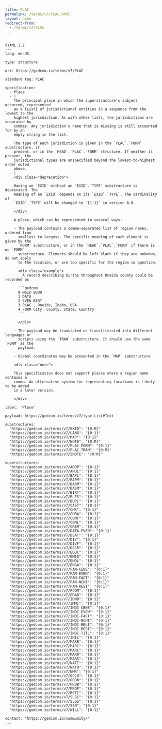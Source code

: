 ```yaml
---
title: PLAC
permalink: /terms/v7/PLAC.html
layout: none
redirect-from:
  - /terms/v7/PLAC
...
```


```

%YAML 1.2
---
lang: en-US

type: structure

uri: https://gedcom.io/terms/v7/PLAC

standard tag: PLAC

specification:
  - Place
  - |
    The principal place in which the superstructure's subject occurred, represented
    as a [List] of jurisdictional entities in a sequence from the lowest to the
    highest jurisdiction. As with other lists, the jurisdictions are separated by
    commas. Any jurisdiction's name that is missing is still accounted for by an
    empty string in the list.
    
    The type of each jurisdiction is given in the `PLAC`.`FORM` substructure, if
    present, or in the `HEAD`.`PLAC`.`FORM` structure. If neither is present, the
    jurisdictional types are unspecified beyond the lowest-to-highest order noted
    above.
  - |
    <div class="deprecation">
    
    Having an `EXID` without an `EXID`.`TYPE` substructure is deprecated. The
    meaning of an `EXID` depends on its `EXID`.`TYPE`. The cardinality of
    `EXID`.`TYPE` will be changed to `{1:1}` in version 8.0.
    
    </div>
    
    A place, which can be represented in several ways:
    
    - The payload contains a comma-separated list of region names, ordered from
      smallest to largest. The specific meaning of each element is given by the
      `FORM` substructure, or in the `HEAD`.`PLAC`.`FORM` if there is no `FORM`
      substructure. Elements should be left blank if they are unknown, do not apply
      to the location, or are too specific for the region in question.
    
      <div class="example">
        A record describing births throughout Oneida county could be recorded as
    
      ```gedcom
      0 @S1@ SOUR
      1 DATA
      2 EVEN BIRT
      3 PLAC , Oneida, Idaho, USA
      4 FORM City, County, State, Country
      ```
    
      </div>
    
    - The payload may be translated or transliterated into different languages or
      scripts using the `TRAN` substructure. It should use the same `FORM` as the
      payload.
    
    - Global coordinates may be presented in the `MAP` substructure
    
    <div class="note">
    
    This specification does not support places where a region name contains a
    comma. An alternative system for representing locations is likely to be added
    in a later version.
    
    </div>

label: 'Place'

payload: https://gedcom.io/terms/v7/type-List#Text

substructures:
  "https://gedcom.io/terms/v7/EXID": "{0:M}"
  "https://gedcom.io/terms/v7/LANG": "{0:1}"
  "https://gedcom.io/terms/v7/MAP": "{0:1}"
  "https://gedcom.io/terms/v7/NOTE": "{0:M}"
  "https://gedcom.io/terms/v7/PLAC-FORM": "{0:1}"
  "https://gedcom.io/terms/v7/PLAC-TRAN": "{0:M}"
  "https://gedcom.io/terms/v7/SNOTE": "{0:M}"

superstructures:
  "https://gedcom.io/terms/v7/ADOP": "{0:1}"
  "https://gedcom.io/terms/v7/ANUL": "{0:1}"
  "https://gedcom.io/terms/v7/BAPL": "{0:1}"
  "https://gedcom.io/terms/v7/BAPM": "{0:1}"
  "https://gedcom.io/terms/v7/BARM": "{0:1}"
  "https://gedcom.io/terms/v7/BASM": "{0:1}"
  "https://gedcom.io/terms/v7/BIRT": "{0:1}"
  "https://gedcom.io/terms/v7/BLES": "{0:1}"
  "https://gedcom.io/terms/v7/BURI": "{0:1}"
  "https://gedcom.io/terms/v7/CAST": "{0:1}"
  "https://gedcom.io/terms/v7/CHR": "{0:1}"
  "https://gedcom.io/terms/v7/CHRA": "{0:1}"
  "https://gedcom.io/terms/v7/CONF": "{0:1}"
  "https://gedcom.io/terms/v7/CONL": "{0:1}"
  "https://gedcom.io/terms/v7/CREM": "{0:1}"
  "https://gedcom.io/terms/v7/DATA-EVEN": "{0:1}"
  "https://gedcom.io/terms/v7/DEAT": "{0:1}"
  "https://gedcom.io/terms/v7/DIV": "{0:1}"
  "https://gedcom.io/terms/v7/DIVF": "{0:1}"
  "https://gedcom.io/terms/v7/DSCR": "{0:1}"
  "https://gedcom.io/terms/v7/EDUC": "{0:1}"
  "https://gedcom.io/terms/v7/EMIG": "{0:1}"
  "https://gedcom.io/terms/v7/ENDL": "{0:1}"
  "https://gedcom.io/terms/v7/ENGA": "{0:1}"
  "https://gedcom.io/terms/v7/FAM-CENS": "{0:1}"
  "https://gedcom.io/terms/v7/FAM-EVEN": "{0:1}"
  "https://gedcom.io/terms/v7/FAM-FACT": "{0:1}"
  "https://gedcom.io/terms/v7/FAM-NCHI": "{0:1}"
  "https://gedcom.io/terms/v7/FAM-RESI": "{0:1}"
  "https://gedcom.io/terms/v7/FCOM": "{0:1}"
  "https://gedcom.io/terms/v7/GRAD": "{0:1}"
  "https://gedcom.io/terms/v7/IDNO": "{0:1}"
  "https://gedcom.io/terms/v7/IMMI": "{0:1}"
  "https://gedcom.io/terms/v7/INDI-CENS": "{0:1}"
  "https://gedcom.io/terms/v7/INDI-EVEN": "{0:1}"
  "https://gedcom.io/terms/v7/INDI-FACT": "{0:1}"
  "https://gedcom.io/terms/v7/INDI-NCHI": "{0:1}"
  "https://gedcom.io/terms/v7/INDI-RELI": "{0:1}"
  "https://gedcom.io/terms/v7/INDI-RESI": "{0:1}"
  "https://gedcom.io/terms/v7/INDI-TITL": "{0:1}"
  "https://gedcom.io/terms/v7/INIL": "{0:1}"
  "https://gedcom.io/terms/v7/MARB": "{0:1}"
  "https://gedcom.io/terms/v7/MARC": "{0:1}"
  "https://gedcom.io/terms/v7/MARL": "{0:1}"
  "https://gedcom.io/terms/v7/MARR": "{0:1}"
  "https://gedcom.io/terms/v7/MARS": "{0:1}"
  "https://gedcom.io/terms/v7/NATI": "{0:1}"
  "https://gedcom.io/terms/v7/NATU": "{0:1}"
  "https://gedcom.io/terms/v7/NMR": "{0:1}"
  "https://gedcom.io/terms/v7/OCCU": "{0:1}"
  "https://gedcom.io/terms/v7/ORDN": "{0:1}"
  "https://gedcom.io/terms/v7/PROB": "{0:1}"
  "https://gedcom.io/terms/v7/PROP": "{0:1}"
  "https://gedcom.io/terms/v7/RETI": "{0:1}"
  "https://gedcom.io/terms/v7/SLGC": "{0:1}"
  "https://gedcom.io/terms/v7/SLGS": "{0:1}"
  "https://gedcom.io/terms/v7/SSN": "{0:1}"
  "https://gedcom.io/terms/v7/WILL": "{0:1}"

contact: "https://gedcom.io/community/"
...

```
